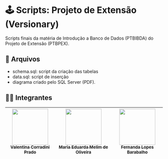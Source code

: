 # 🕹 Scripts: Projeto de Extensão (Versionary)

Scripts finais da matéria de Introdução a Banco de Dados (PTBIBDA) do Projeto de Extensão (PTBPEX).

## 📁 Arquivos
- schema.sql: script da criação das tabelas
- data.sql: script de inserção 
- diagrama criado pelo SQL Server (PDF).
  
## 👩‍💻 Integrantes

| [<img loading="lazy" src="https://avatars.githubusercontent.com/u/85965282?v=4" width=115><br><sub>Valentina Corradini Prado</sub>](https://github.com/valencprado) |  [<img loading="lazy" src="https://avatars.githubusercontent.com/u/137728498?v=4" width=115><br><sub>Maria Eduarda Melim de Oliveira</sub>](https://github.com/dudelim) |  [<img loading="lazy" src="https://avatars.githubusercontent.com/u/137642560?v=4" width=115><br><sub>Fernanda Lopes Barabalho</sub>](https://github.com/fernandalopesbarbalho) |
| :---: | :---: | :---: |
